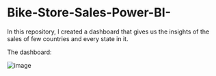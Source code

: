 # Bike-Store-Sales-Power-BI-
In this repository, I created a dashboard that gives us the insights of the sales of few countries and every state in it.

The dashboard:

![image](https://user-images.githubusercontent.com/77020331/201527024-e4b575f4-5715-4d5d-8a43-823fba163b47.png)

